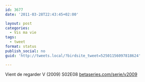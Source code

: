 ```yaml
---
id: 3677
date: '2011-03-28T22:43:45+02:00'

layout: post
categories:
  - Vis ma vie
tags:
  - tweet
format: status
publish_social: no
guid: 'http://tweets.local/?birdsite_tweet=52501156097818624'

---
```


Vient de regarder V (2009) S02E08 [betaseries.com/serie/v2009](http://www.betaseries.com/serie/v2009)